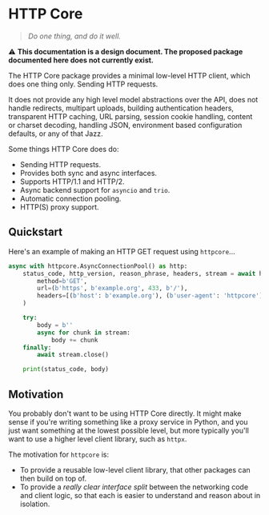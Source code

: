# HTTP Core

> *Do one thing, and do it well.*

⚠️ **This documentation is a design document. The proposed package documented
here does not currently exist.**


The HTTP Core package provides a minimal low-level HTTP client, which does
one thing only. Sending HTTP requests.

It does not provide any high level model abstractions over the API,
does not handle redirects, multipart uploads, building authentication headers,
transparent HTTP caching, URL parsing, session cookie handling,
content or charset decoding, handling JSON, environment based configuration
defaults, or any of that Jazz.

Some things HTTP Core does do:

* Sending HTTP requests.
* Provides both sync and async interfaces.
* Supports HTTP/1.1 and HTTP/2.
* Async backend support for `asyncio` and `trio`.
* Automatic connection pooling.
* HTTP(S) proxy support.

## Quickstart

Here's an example of making an HTTP GET request using `httpcore`...

```python
async with httpcore.AsyncConnectionPool() as http:
    status_code, http_version, reason_phrase, headers, stream = await http.request(
        method=b'GET',
        url=(b'https', b'example.org', 433, b'/'),
        headers=[(b'host': b'example.org'), (b'user-agent': 'httpcore')]
    )

    try:
        body = b''
        async for chunk in stream:
            body += chunk
    finally:
        await stream.close()

    print(status_code, body)
```

## Motivation

You probably don't want to be using HTTP Core directly. It might make sense if
you're writing something like a proxy service in Python, and you just want
something at the lowest possible level, but more typically you'll want to use
a higher level client library, such as `httpx`.

The motivation for `httpcore` is:

* To provide a reusable low-level client library, that other packages can then build on top of.
* To provide a *really clear interface split* between the networking code and client logic,
  so that each is easier to understand and reason about in isolation.
